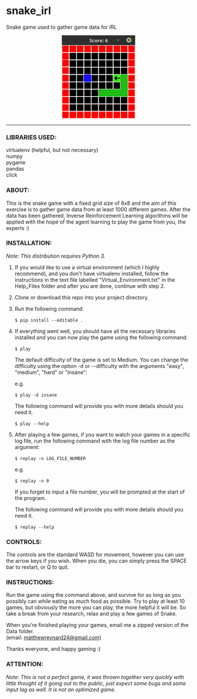 # snake_irl
Snake game used to gather game data for IRL

<p align="center">
  <img src="https://raw.githubusercontent.com/Matthew-Reynard/snake_irl/master/Images/snake_irl.png" width="200" title="Snake Game" alt="[Snake Game Image]">
</p>

---

### LIBRARIES USED:
virtualenv (helpful, but not necessary)  
numpy  
pygame  
pandas  
click

### ABOUT:
This is the snake game with a fixed grid size of 8x8 and the aim of this exercise is to gather game data from at least 1000 different games. After the data has been gathered, Inverse Reinforcement Learning algorithms will be applied with the hope of the agent learning to play the game from you, the experts :)

### INSTALLATION:
*Note: This distribution requires Python 3.*
1. If you would like to use a virtual environment (which I highly recommend), and you don't have virtualenv installed, follow the instructions in the text file labelled "Virtual_Environment.txt" in the Help_Files folder and after you are done, continue with step 2.
2. Clone or download this repo into your project directory.
3. Run the following command:
   ```
   $ pip install --editable .
   ```
4. If everything went well, you should have all the necessary libraries installed and you can now play the game using the following command:
   ```
   $ play
   ```
   The default difficulty of the game is set to Medium. You can change the difficulty using the option -d or --difficulty with the arguments "easy", "medium", "hard" or "insane":

   e.g.
   ```
   $ play -d insane
   ```
   The following command will provide you with more details should you need it.
   ```
   $ play --help 
   ```
5. After playing a few games, if you want to watch your games in a specific log file, run the following command with the log file number as the argument:
   ```
   $ replay -n LOG_FILE_NUMBER
   ```
   e.g.
   ```
   $ replay -n 0
   ```
   If you forget to input a file number, you will be prompted at the start of the program.

   The following command will provide you with more details should you need it.
   ```
   $ replay --help 
   ```
### CONTROLS:
The controls are the standard WASD for movement, however you can use the arrow keys if you wish.
When you die, you can simply press the SPACE bar to restart, or Q to quit.

### INSTRUCTIONS:
Run the game using the command above, and survive for as long as you possibly can while eating as much food as possible. Try to play at least 10 games, but obviously the more you can play, the more helpful it will be. So take a break from your research, relax and play a few games of Snake.

When you're finished playing your games, email me a zipped version of the Data folder.  
(email: [matthewreynard24@gmail.com](mailto:matthewreynard24@gmail.com))

Thanks everyone, and happy gaming :)

### ATTENTION:
*Note: This is not a perfect game, it was thrown together very quickly with little thought of it going out to the public, just expect some bugs and some input lag as well. It is not an optimized game.*

